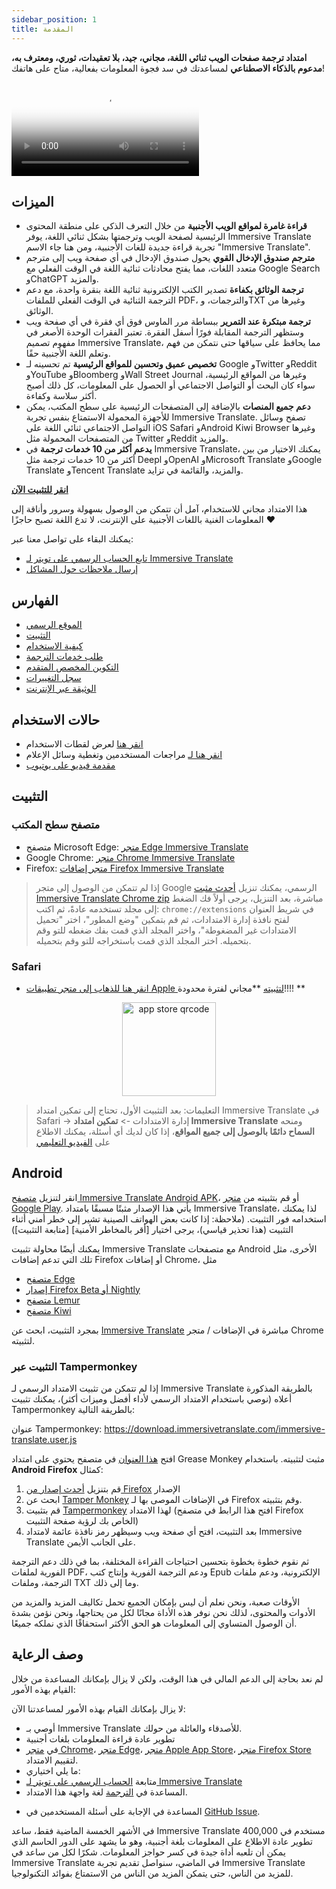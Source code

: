 ```yaml
---
sidebar_position: 1
title: المقدمة
---
```


**امتداد ترجمة صفحات الويب ثنائي اللغة، مجاني، جيد، بلا تعقيدات، ثوري، ومعترف به، مدعوم بالذكاء الاصطناعي** لمساعدتك في سد فجوة المعلومات بفعالية، متاح على هاتفك!

<video
  controls
  poster="https://immersivetranslate.com/assets/price/video-poster-en.png"
  src="https://s.immersivetranslate.com/assets/uploads/en-kefVSe.mp4"
/>

## الميزات

- **قراءة غامرة لمواقع الويب الأجنبية** من خلال التعرف الذكي على منطقة المحتوى الرئيسية لصفحة الويب وترجمتها بشكل ثنائي اللغة، يوفر Immersive Translate تجربة قراءة جديدة للغات الأجنبية، ومن هنا جاء الاسم "Immersive Translate".
- **مترجم صندوق الإدخال القوي** يحول صندوق الإدخال في أي صفحة ويب إلى مترجم متعدد اللغات، مما يفتح محادثات ثنائية اللغة في الوقت الفعلي مع Google Search وChatGPT والمزيد.
- **ترجمة الوثائق بكفاءة** تصدير الكتب الإلكترونية ثنائية اللغة بنقرة واحدة، مع دعم الترجمة الثنائية في الوقت الفعلي للملفات PDF، والترجمات، وTXT وغيرها من الوثائق.
- **ترجمة مبتكرة عند التمرير** ببساطة مرر الماوس فوق أي فقرة في أي صفحة ويب وستظهر الترجمة المقابلة فورًا أسفل الفقرة. تعتبر الفقرات الوحدة الأصغر في مفهوم تصميم Immersive Translate، مما يحافظ على سياقها حتى نتمكن من فهم وتعلم اللغة الأجنبية حقًا.
- **تخصيص عميق وتحسين للمواقع الرئيسية** تم تحسينه لـ Google وTwitter وReddit وYouTube وBloomberg وWall Street Journal وغيرها من المواقع الرئيسية، سواء كان البحث أو التواصل الاجتماعي أو الحصول على المعلومات، كل ذلك أصبح أكثر سلاسة وكفاءة.
- **دعم جميع المنصات** بالإضافة إلى المتصفحات الرئيسية على سطح المكتب، يمكن للأجهزة المحمولة الاستمتاع بنفس تجربة Immersive Translate. تصفح وسائل التواصل الاجتماعي ثنائي اللغة على iOS Safari وAndroid Kiwi Browser وغيرها من المتصفحات المحمولة مثل Twitter وReddit والمزيد.
- **يدعم أكثر من 10 خدمات ترجمة** في Immersive Translate، يمكنك الاختيار من بين أكثر من 10 خدمات ترجمة مثل Deepl وOpenAI وMicrosoft Translate وGoogle Translate وTencent Translate والمزيد، والقائمة في تزايد.

[**انقر للتثبيت الآن**](/docs/installation/)

هذا الامتداد مجاني للاستخدام، آمل أن تتمكن من الوصول بسهولة وسرور وأناقة إلى المعلومات الغنية باللغات الأجنبية على الإنترنت، لا تدع اللغة تصبح حاجزًا ❤️

يمكنك البقاء على تواصل معنا عبر:

<!-- - [اشترك في Immersive Translate عبر البريد الإلكتروني](https://immersivetranslate.substack.com/) للحصول على آخر التحديثات والمزايا في الوقت المناسب. -->

- [تابع الحساب الرسمي على تويتر لـ Immersive Translate](https://twitter.com/immersivetrans)
  <!-- - [تابع قناة تيليجرام](https://t.me/immersivetranslate) لتلقي آخر الأخبار! -->
  <!-- - [انضم إلى مجموعة تيليجرام](https://t.me/+rq848Z09nehlOTgx) للمشاركة في مناقشات حول الميزات. -->
- [إرسال ملاحظات حول المشاكل](https://github.com/immersive-translate/immersive-translate/issues/)

## الفهارس

- [الموقع الرسمي](https://immersivetranslate.com/en/?force=1)
- [التثبيت](/docs/installation/)
- [كيفية الاستخدام](/docs/usage/)
- [طلب خدمات الترجمة](/docs/services/)
- [التكوين المخصص المتقدم](/docs/advanced/)
- [سجل التغييرات](/docs/CHANGELOG/)
- [الوثيقة عبر الإنترنت](/docs/)

## حالات الاستخدام

<!-- - [تعرف على التغييرات التي حدثت للمستخدم شياو تشانغ بعد شهر من استخدام Immersive Translate](#user-xiao-zhangs-story) -->

- [انقر هنا](/docs/usecase/) لعرض لقطات الاستخدام
- [انقر هنا لـ](/docs/review/) مراجعات المستخدمين وتغطية وسائل الإعلام
- [مقدمة فيديو على يوتيوب](https://www.youtube.com/watch?v=SHznc5kQCM4&ab_channel=ImmersiveTranslate)

## التثبيت

### متصفح سطح المكتب

- متصفح Microsoft Edge: [متجر Edge Immersive Translate](https://microsoftedge.microsoft.com/addons/detail/amkbmndfnliijdhojkpoglbnaaahippg)
- Google Chrome: [متجر Chrome Immersive Translate](https://chrome.google.com/webstore/detail/immersive-translate/bpoadfkcbjbfhfodiogcnhhhpibjhbnh)
- Firefox: [متجر إضافات Firefox Immersive Translate](https://addons.mozilla.org/firefox/addon/immersive-translate/)

> إذا لم تتمكن من الوصول إلى متجر Google الرسمي، يمكنك تنزيل [أحدث مثبت Immersive Translate Chrome zip](https://download.immersivetranslate.com/latest/chrome-immersive-translate.zip) مباشرة، بعد التنزيل، يرجى أولاً فك الضغط إلى مجلد تستخدمه عادةً، ثم اكتب: `chrome://extensions` في شريط العنوان لفتح نافذة إدارة الامتدادات، ثم قم بتمكين "وضع المطور"، اختر "تحميل الامتدادات غير المضغوطة"، واختر المجلد الذي قمت بفك ضغطه للتو وقم بتحميله. اختر المجلد الذي قمت باستخراجه للتو وقم بتحميله.

### Safari

- [انقر هنا للذهاب إلى متجر تطبيقات Apple لتثبيته](https://apps.apple.com/app/immersive-translate/id6447957425) \*\*مجاني لفترة محدودة!!!! \*\*

<div align="center">
<img src="https://s.immersivetranslate.com/static/official-static/assets/immersive-app-store.png" width="150" alt="app store qrcode" />
</div>

> التعليمات: بعد التثبيت الأول، تحتاج إلى تمكين امتداد Immersive Translate في Safari -> إدارة الامتدادات -> **تمكين امتداد Immersive Translate** ومنحه **السماح دائمًا بالوصول إلى جميع المواقع**، إذا كان لديك أي أسئلة، يمكنك الاطلاع على [الفيديو التعليمي](https://s.immersivetranslate.com/videos/ios_safari_turorial_en.mp4)

## Android

انقر لتنزيل [متصفح Immersive Translate Android APK](https://immersivetranslate.com/android/)، أو قم بتثبيته من [متجر Google Play](https://play.google.com/store/apps/details?id=com.immersivetranslate.browser&utm_campaign=official). يأتي هذا الإصدار مثبتًا مسبقًا بامتداد Immersive Translate، لذا يمكنك استخدامه فور التثبيت. (ملاحظة: إذا كانت بعض الهواتف الصينية تشير إلى خطر أمني أثناء التثبيت (هذا تحذير قياسي)، يرجى اختيار [أقر بالمخاطر الأمنية] [متابعة التثبيت])

يمكنك أيضًا محاولة تثبيت Immersive Translate مع متصفحات Android الأخرى، مثل تلك التي تدعم إضافات Firefox أو إضافات Chrome، مثل

- [متصفح Edge](https://www.microsoft.com/edge/emmx/immersivetranslatecollaboration)
- [إصدار Firefox Beta أو Nightly](https://www.mozilla.org/firefox/channel/android/)
- [متصفح Lemur](https://lemurbrowser.com/)
- [متصفح Kiwi](https://kiwibrowser.com/)

بمجرد التثبيت، ابحث عن [Immersive Translate](https://chrome.google.com/webstore/detail/immersive-translate/bpoadfkcbjbfhfodiogcnhhhpibjhbnh) مباشرة في الإضافات / متجر Chrome لتثبيته.

### التثبيت عبر Tampermonkey

إذا لم تتمكن من تثبيت الامتداد الرسمي لـ Immersive Translate بالطريقة المذكورة أعلاه (نوصي باستخدام الامتداد الرسمي لأداء أفضل وميزات أكثر)، يمكنك تثبيت Tampermonkey بالطريقة التالية:

عنوان Tampermonkey: https://download.immersivetranslate.com/immersive-translate.user.js

افتح [هذا العنوان](https://download.immersivetranslate.com/immersive-translate.user.js) في متصفح يحتوي على امتداد Grease Monkey مثبت لتثبيته. باستخدام **Android Firefox** كمثال:

1. قم بتنزيل [أحدث إصدار من Firefox](https://www.mozilla.org/firefox/browsers/mobile/android/) الإصدار
2. ابحث عن [Tamper Monkey](https://www.tampermonkey.net/) في الإضافات الموصى بها لـ Firefox وقم بتثبيته.
3. قم بتثبيت [Tampermonkey](https://download.immersivetranslate.com/immersive-translate.user.js) لهذا الامتداد (افتح هذا الرابط في متصفح Firefox الخاص بك لرؤية صفحة التثبيت)
4. بعد التثبيت، افتح أي صفحة ويب وسيظهر رمز نافذة عائمة لامتداد Immersive Translate على الجانب الأيمن.

ثم نقوم خطوة بخطوة بتحسين احتياجات القراءة المختلفة، بما في ذلك دعم الترجمة الفورية لملفات PDF، ودعم الترجمة الفورية وإنتاج كتب Epub الإلكترونية، ودعم ملفات الترجمة، وملفات TXT وما إلى ذلك.

الأوقات صعبة، ونحن نعلم أن ليس بإمكان الجميع تحمل تكاليف المزيد والمزيد من الأدوات والمحتوى، لذلك نحن نوفر هذه الأداة مجانًا لكل من يحتاجها، ونحن نؤمن بشدة أن الوصول المتساوي إلى المعلومات هو الحق الأكثر استحقاقًا الذي نملكه جميعًا.

## وصف الرعاية

لم نعد بحاجة إلى الدعم المالي في هذا الوقت، ولكن لا يزال بإمكانك المساعدة من خلال القيام بهذه الأمور:

لا يزال بإمكانك القيام بهذه الأمور لمساعدتنا الآن:

- أوصي بـ Immersive Translate للأصدقاء والعائلة من حولك.
- تطوير عادة قراءة المعلومات بلغات أجنبية
- في [متجر Chrome](https://chrome.google.com/webstore/detail/immersive-translate/bpoadfkcbjbfhfodiogcnhhhpibjhbnh)، [متجر Edge](https://microsoftedge.microsoft.com/addons/detail/immersive-translate-web-/amkbmndfnliijdhojkpoglbnaaahippg)، [متجر Apple App Store](https://apps.apple.com/app/id6447957425)، [متجر Firefox Store](https://addons.mozilla.org/firefox/addon/immersive-translate/) لتقييم الامتداد.
- ما يلي اختياري:
  <!-- - الاشتراك في [البريد الإلكتروني الرسمي لـ Immersive Translate](https://immersivetranslate.substack.com/) -->
  <!-- - [الانضمام إلى قناة Telegram](https://t.me/immersivetranslate) -->
- متابعة [الحساب الرسمي على تويتر لـ Immersive Translate](https://twitter.com/immersivetrans)
- المساعدة في [الترجمة](https://crowdin.com/project/immersive-translate) لغة واجهة هذا الامتداد.
<!-- - المساعدة في الإجابة على أسئلة المستخدمين في [مجموعات Telegram](https://t.me/+rq848Z09nehlOTgx). -->
- المساعدة في الإجابة على أسئلة المستخدمين في [GitHub Issue](https://github.com/immersive-translate/immersive-translate/issues).

في الأشهر الخمسة الماضية فقط، ساعد Immersive Translate 400,000 مستخدم في تطوير عادة الاطلاع على المعلومات بلغة أجنبية، وهو ما يشهد على الدور الحاسم الذي يمكن أن تلعبه أداة جيدة في كسر حواجز المعلومات. شكرًا لكل من ساعد في Immersive Translate في الماضي، سنواصل تقديم تجربة Immersive Translate للمزيد من الناس، حتى يتمكن المزيد من الناس من الاستمتاع بفوائد التكنولوجيا.